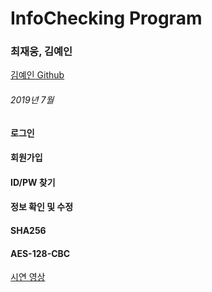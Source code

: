 # InfoChecking Program

### 최재웅, 김예인
[김예인 Github](https://github.com/oxomn)

###### 2019년 7월

#### 로그인

#### 회원가입

#### ID/PW 찾기

#### 정보 확인 및 수정

#### SHA256

#### AES-128-CBC

[시연 영상](https://www.youtube.com/watch?v=lGko3ViK4_c)
